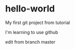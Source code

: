 # hello-world
My first git project from tutorial

I'm learning to use github

edit from branch master
